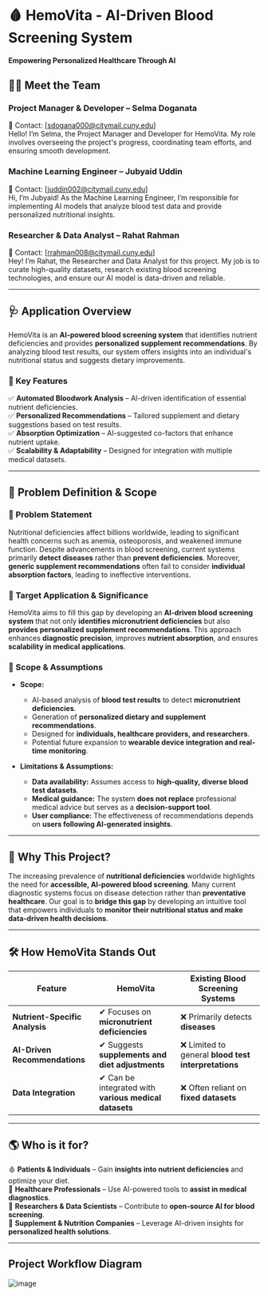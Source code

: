 # 🩸 HemoVita - AI-Driven Blood Screening System  
#### Empowering Personalized Healthcare Through AI  

## 🧑‍💻 Meet the Team  
### **Project Manager & Developer** – Selma Doganata  
📧 Contact: [sdogana000@citymail.cuny.edu]  
Hello! I’m Selma, the Project Manager and Developer for HemoVita. My role involves overseeing the project's progress, coordinating team efforts, and ensuring smooth development.  

### **Machine Learning Engineer** – Jubyaid Uddin  
📧 Contact: [juddin002@citymail.cuny.edu]  
Hi, I’m Jubyaid! As the Machine Learning Engineer, I’m responsible for implementing AI models that analyze blood test data and provide personalized nutritional insights.  

### **Researcher & Data Analyst** – Rahat Rahman  
📧 Contact: [rrahman008@citymail.cuny.edu]  
Hey! I’m Rahat, the Researcher and Data Analyst for this project. My job is to curate high-quality datasets, research existing blood screening technologies, and ensure our AI model is data-driven and reliable.  

---

## 🩺 Application Overview  
HemoVita is an **AI-powered blood screening system** that identifies nutrient deficiencies and provides **personalized supplement recommendations**. By analyzing blood test results, our system offers insights into an individual's nutritional status and suggests dietary improvements.  

### 📌 Key Features  
✅ **Automated Bloodwork Analysis** – AI-driven identification of essential nutrient deficiencies.  
✅ **Personalized Recommendations** – Tailored supplement and dietary suggestions based on test results.  
✅ **Absorption Optimization** – AI-suggested co-factors that enhance nutrient uptake.  
✅ **Scalability & Adaptability** – Designed for integration with multiple medical datasets.  

---

## 📌 Problem Definition & Scope  

### **🚨 Problem Statement**  
Nutritional deficiencies affect billions worldwide, leading to significant health concerns such as anemia, osteoporosis, and weakened immune function. Despite advancements in blood screening, current systems primarily **detect diseases** rather than **prevent deficiencies**. Moreover, **generic supplement recommendations** often fail to consider **individual absorption factors**, leading to ineffective interventions.  

### **🎯 Target Application & Significance**  
HemoVita aims to fill this gap by developing an **AI-driven blood screening system** that not only **identifies micronutrient deficiencies** but also **provides personalized supplement recommendations**. This approach enhances **diagnostic precision**, improves **nutrient absorption**, and ensures **scalability in medical applications**.  

### **📌 Scope & Assumptions**  
- **Scope:**  
  - AI-based analysis of **blood test results** to detect **micronutrient deficiencies**.  
  - Generation of **personalized dietary and supplement recommendations**.  
  - Designed for **individuals, healthcare providers, and researchers**.  
  - Potential future expansion to **wearable device integration and real-time monitoring**.  

- **Limitations & Assumptions:**  
  - **Data availability:** Assumes access to **high-quality, diverse blood test datasets**.  
  - **Medical guidance:** The system **does not replace** professional medical advice but serves as a **decision-support tool**.  
  - **User compliance:** The effectiveness of recommendations depends on **users following AI-generated insights**.  

---

## 📌 Why This Project?  
The increasing prevalence of **nutritional deficiencies** worldwide highlights the need for **accessible, AI-powered blood screening**. Many current diagnostic systems focus on disease detection rather than **preventative healthcare**. Our goal is to **bridge this gap** by developing an intuitive tool that empowers individuals to **monitor their nutritional status and make data-driven health decisions**.  

---

## 🛠️ How HemoVita Stands Out  
| **Feature** | **HemoVita** | **Existing Blood Screening Systems** |
|------------|-------------|----------------------------------|
| **Nutrient-Specific Analysis** | ✔ Focuses on **micronutrient deficiencies** | ❌ Primarily detects **diseases** |
| **AI-Driven Recommendations** | ✔ Suggests **supplements and diet adjustments** | ❌ Limited to general **blood test interpretations** |
| **Data Integration** | ✔ Can be integrated with **various medical datasets** | ❌ Often reliant on **fixed datasets** |

---

## 🌎 Who is it for?  
🩸 **Patients & Individuals** – Gain **insights into nutrient deficiencies** and optimize your diet.  
🏥 **Healthcare Professionals** – Use AI-powered tools to **assist in medical diagnostics**.  
🔬 **Researchers & Data Scientists** – Contribute to **open-source AI for blood screening**.  
💊 **Supplement & Nutrition Companies** – Leverage AI-driven insights for **personalized health solutions**.  

---

## Project Workflow Diagram  
![image](https://github.com/user-attachments/assets/b781e4a9-81b6-437e-8c01-ecf27c9f7aea)  
